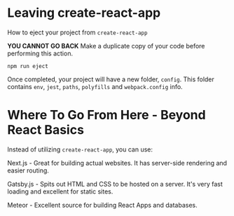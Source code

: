 # Leaving create-react-app

How to eject your project from `create-react-app`

**YOU CANNOT GO BACK**
Make a duplicate copy of your code before performing this action.

`npm run eject`

Once completed, your project will have a new folder, `config`.
This folder contains `env`, `jest`, `paths`, `polyfills` and `webpack.config` info.

# Where To Go From Here - Beyond React Basics

Instead of utilizing `create-react-app`, you can use:

Next.js - Great for building actual websites. It has server-side rendering and easier routing.

Gatsby.js - Spits out HTML and CSS to be hosted on a server. It's very fast loading and excellent for static sites.

Meteor - Excellent source for building React Apps and databases.